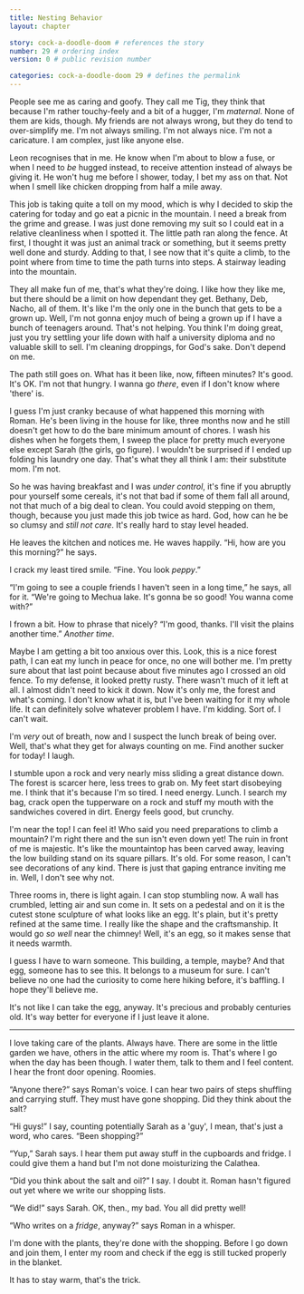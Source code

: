 ```yaml
---
title: Nesting Behavior
layout: chapter

story: cock-a-doodle-doom # references the story
number: 29 # ordering index
version: 0 # public revision number

categories: cock-a-doodle-doom 29 # defines the permalink
---
```

People see me as caring and goofy. They call me Tig, they think that because I'm rather touchy-feely and a bit of a hugger, I'm *maternal*. None of them are kids, though. My friends are not always wrong, but they do tend to over-simplify me. I'm not always smiling. I'm not always nice. I'm not a caricature. I am complex, just like anyone else.

Leon recognises that in me. He know when I'm about to blow a fuse, or when I need to *be* hugged instead, to receive attention instead of always be giving it. He won't hug me before I shower, today, I bet my ass on that. Not when I smell like chicken dropping from half a mile away.

This job is taking quite a toll on my mood, which is why I decided to skip the catering for today and go eat a picnic in the mountain. I need a break from the grime and grease. I was just done removing my suit so I could eat in a relative cleanliness when I spotted it. The little path ran along the fence. At first, I thought it was just an animal track or something, but it seems pretty well done and sturdy. Adding to that, I see now that it's quite a climb, to the point where from time to time the path turns into steps. A stairway leading into the mountain.

They all make fun of me, that's what they're doing. I like how they like me, but there should be a limit on how dependant they get. Bethany, Deb, Nacho, all of them. It's like I'm the only one in the bunch that gets to be a grown up. Well, I'm not gonna enjoy much of being a grown up if I have a bunch of teenagers around. That's not helping. You think I'm doing great, just you try settling your life down with half a university diploma and no valuable skill to sell. I'm cleaning droppings, for God's sake. Don't depend on me.

The path still goes on. What has it been like, now, fifteen minutes? It's good. It's OK. I'm not that hungry. I wanna go *there*, even if I don't know where 'there' is.

I guess I'm just cranky because of what happened this morning with Roman. He's been living in the house for like, three months now and he still doesn't get how to do the bare minimum amount of chores. I wash his dishes when he forgets them, I sweep the place for pretty much everyone else except Sarah (the girls, go figure). I wouldn't be surprised if I ended up folding his laundry one day. That's what they all think I am: their substitute mom. I'm not.

So he was having breakfast and I was *under control*, it's fine if you abruptly pour yourself some cereals, it's not that bad if some of them fall all around, not that much of a big deal to clean. You could avoid stepping on them, though, because you just made this job twice as hard. God, how can he be so clumsy and *still not care*. It's really hard to stay level headed.

He leaves the kitchen and notices me. He waves happily. “Hi, how are you this morning?” he says.

I crack my least tired smile. “Fine. You look *peppy*.”

“I'm going to see a couple friends I haven't seen in a long time,” he says, all for it. “We're going to Mechua lake. It's gonna be so good! You wanna come with?”

I frown a bit. How to phrase that nicely? “I'm good, thanks. I'll visit the plains another time.” *Another time*.

Maybe I am getting a bit too anxious over this. Look, this is a nice forest path, I can eat my lunch in peace for once, no one will bother me. I'm pretty sure about that last point because about five minutes ago I crossed an old fence. To my defense, it looked pretty rusty. There wasn't much of it left at all. I almost didn't need to kick it down. Now it's only me, the forest and what's coming. I don't know what it is, but I've been waiting for it my whole life. It can definitely solve whatever problem I have. I'm kidding. Sort of. I can't wait.

I'm *very* out of breath, now and I suspect the lunch break of being over. Well, that's what they get for always counting on me. Find another sucker for today! I laugh.

I stumble upon a rock and very nearly miss sliding a great distance down. The forest is scarcer here, less trees to grab on. My feet start disobeying me. I think that it's because I'm so tired. I need energy. Lunch. I search my bag, crack open the tupperware on a rock and stuff my mouth with the sandwiches covered in dirt. Energy feels good, but crunchy.

I'm near the top! I can feel it! Who said you need preparations to climb a mountain? I'm right there and the sun isn't even down yet! The ruin in front of me is majestic. It's like the mountaintop has been carved away, leaving the low building stand on its square pillars. It's old. For some reason, I can't see decorations of any kind. There is just that gaping entrance inviting me in. Well, I don't see why not.

Three rooms in, there is light again. I can stop stumbling now. A wall has crumbled, letting air and sun come in. It sets on a pedestal and on it is the cutest stone sculpture of what looks like an egg. It's plain, but it's pretty refined at the same time. I really like the shape and the craftsmanship. It would go *so well* near the chimney! Well, it's an egg, so it makes sense that it needs warmth.

I guess I have to warn someone. This building, a temple, maybe? And that egg, someone has to see this. It belongs to a museum for sure. I can't believe no one had the curiosity to come here hiking before, it's baffling. I hope they'll believe me.

It's not like I can take the egg, anyway. It's precious and probably centuries old. It's way better for everyone if I just leave it alone.

***

I love taking care of the plants. Always have. There are some in the little garden we have, others in the attic where my room is. That's where I go when the day has been though. I water them, talk to them and I feel content. I hear the front door opening. Roomies.

“Anyone there?” says Roman's voice. I can hear two pairs of steps shuffling and carrying stuff. They must have gone shopping. Did they think about the salt?

“Hi guys!” I say, counting potentially Sarah as a 'guy', I mean, that's just a word, who cares. “Been shopping?”

“Yup,” Sarah says. I hear them put away stuff in the cupboards and fridge. I could give them a hand but I'm not done moisturizing the Calathea.

“Did you think about the salt and oil?” I say. I doubt it. Roman hasn't figured out yet where we write our shopping lists.

“We did!” says Sarah. OK, then., my bad. You all did pretty well!

“Who writes on a *fridge*, anyway?” says Roman in a whisper.

I'm done with the plants, they're done with the shopping. Before I go down and join them, I enter my room and check if the egg is still tucked properly in the blanket.

It has to stay warm, that's the trick.

